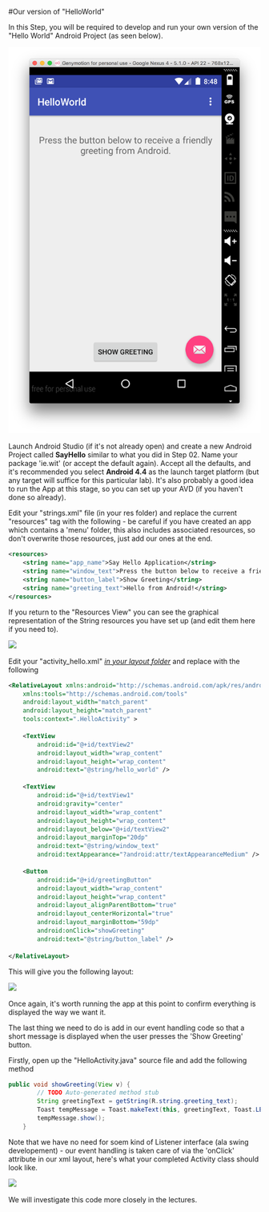 #Our version of "HelloWorld"

In this Step, you will be required to develop and run your own version of the "Hello World" Android Project (as seen below).

![](../img/lab01.png)

Launch Android Studio (if it's not already open) and create a new Android Project called <b>SayHello</b> similar to what you did in Step 02. Name your package 'ie.wit' (or accept the default again). Accept all the defaults, and it's recommended you select <b>Android 4.4</b> as the launch target platform (but any target will suffice for this particular lab). It's also probably a good idea to run the App at this stage, so you can set up your AVD (if you haven't done so already).

Edit your "strings.xml" file (in your res folder) and replace the current "resources" tag with the following - be careful if you have created an app which contains a 'menu' folder, this also includes associated resources, so don't overwrite those resources, just add our ones at the end.

~~~xml
<resources>
    <string name="app_name">Say Hello Application</string>
    <string name="window_text">Press the button below to receive a friendly greeting from Android.</string>
    <string name="button_label">Show Greeting</string>
    <string name="greeting_text">Hello from Android!</string>
</resources>
~~~

If you return to the "Resources View" you can see the graphical representation of the String resources you have set up (and edit them here if you need to).

![](../img/lab102.png)


Edit your "activity_hello.xml" <u><i>in your <i>layout</i> folder</i></u> and replace with the following

~~~xml
<RelativeLayout xmlns:android="http://schemas.android.com/apk/res/android"
    xmlns:tools="http://schemas.android.com/tools"
    android:layout_width="match_parent"
    android:layout_height="match_parent"
    tools:context=".HelloActivity" >

    <TextView
        android:id="@+id/textView2"
        android:layout_width="wrap_content"
        android:layout_height="wrap_content"
        android:text="@string/hello_world" />

    <TextView
        android:id="@+id/textView1"
        android:gravity="center"
        android:layout_width="wrap_content"
        android:layout_height="wrap_content"    
        android:layout_below="@+id/textView2"
        android:layout_marginTop="20dp"
        android:text="@string/window_text"
        android:textAppearance="?android:attr/textAppearanceMedium" />

    <Button
        android:id="@+id/greetingButton"
        android:layout_width="wrap_content"
        android:layout_height="wrap_content"
        android:layout_alignParentBottom="true"
        android:layout_centerHorizontal="true"
        android:layout_marginBottom="59dp"
        android:onClick="showGreeting"
        android:text="@string/button_label" />

</RelativeLayout>
~~~

This will give you the following layout:

![](../img/lab103.png)

Once again, it's worth running the app at this point to confirm everything is displayed the way we want it.

The last thing we need to do is add in our event handling code so that a short message is displayed when the user presses the 'Show Greeting' button.

Firstly, open up the "HelloActivity.java" source file and add the following method

~~~java
public void showGreeting(View v) {
        // TODO Auto-generated method stub
        String greetingText = getString(R.string.greeting_text);
        Toast tempMessage = Toast.makeText(this, greetingText, Toast.LENGTH_LONG);
        tempMessage.show();
    }
~~~

Note that we have no need for soem kind of Listener interface (ala swing developement) - our event handling is taken care of via the 'onClick' attribute in our xml layout, here's what your completed Activity class should look like.

![](../img/lab104.png)

We will investigate this code more closely in the lectures.